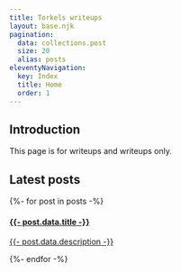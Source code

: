 ```yaml
---
title: Torkels writeups
layout: base.njk
pagination:
  data: collections.post
  size: 20
  alias: posts
eleventyNavigation:
  key: Index
  title: Home
  order: 1
---
```


## Introduction

This page is for writeups and writeups only.

## Latest posts

<div class="posts-showcase">
  {%- for post in posts -%}
    <div class="post-card-outer">
      <a href="{{ post.url }}">
        <div class="post-card">
          <div class="post-content">
            <h4>
                {{- post.data.title -}}
            </h4>
            <p>
              {{- post.data.description -}}
            </p>
          </div>
        </div>
      </a>
    </div>
  {%- endfor -%}
</div>

